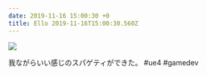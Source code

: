 ```yaml
---
date: 2019-11-16 15:00:30 +0
title: Ello 2019-11-16T15:00:30.560Z
---
```

![](https://assets3.ello.co/uploads/asset/attachment/10516036/ello-optimized-3dd843bb.jpg)

我ながらいい感じのスパゲティができた。
#ue4 #gamedev

